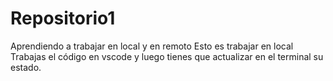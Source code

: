 # Repositorio1
Aprendiendo a trabajar en local y en remoto
Esto es trabajar en local
Trabajas el código en vscode y luego tienes que actualizar en el terminal su estado.